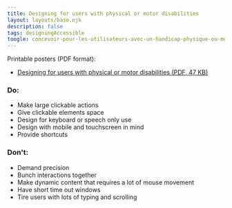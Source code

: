 ```yaml
---
title: Designing for users with physical or motor disabilities
layout: layouts/base.njk
description: false
tags: designingAccessible
toogle: concevoir-pour-les-utilisateurs-avec-un-handicap-physique-ou-moteur
---
```

<p>Printable posters <span id="das1">(PDF format)</span>:</p>
<ul>
		<li><a href="{{ rootPath }}docs/posters/MotorPhysical-en_2023.pdf" id="das7" aria-labelledby="das7 das1">Designing for users with physical or motor disabilities (<abbr title="Portable Document Format">PDF</abbr>, 47 <abbr title="KiloByte">KB</abbr>)</a></li></ul>


<div class="row">
	<div class="col-md-6">

### Do:

*   Make large clickable actions
*   Give clickable elements space
*   Design for keyboard or speech only use
*   Design with mobile and touchscreen in mind
*   Provide shortcuts
	</div>
	<div class="col-md-6">

### Don't:

*   Demand precision
*   Bunch interactions together
*   Make dynamic content that requires a lot of mouse movement
*   Have short time out windows
*   Tire users with lots of typing and scrolling
	</div>
</div>
